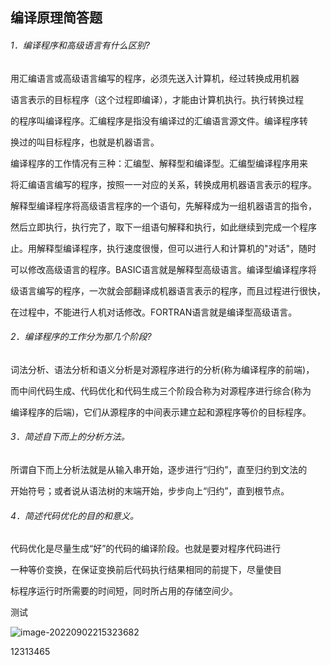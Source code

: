## 编译原理简答题

###### 1．编译程序和高级语言有什么区别?

​		用汇编语言或高级语言编写的程序，必须先送入计算机，经过转换成用机器

语言表示的目标程序（这个过程即编译），才能由计算机执行。执行转换过程

的程序叫编译程序。汇编程序是指没有编译过的汇编语言源文件。编译程序转

换过的叫目标程序，也就是机器语言。

  编译程序的工作情况有三种：汇编型、解释型和编译型。汇编型编译程序用来

将汇编语言编写的程序，按照一一对应的关系，转换成用机器语言表示的程序。

解释型编译程序将高级语言程序的一个语句，先解释成为一组机器语言的指令，

然后立即执行，执行完了，取下一组语句解释和执行，如此继续到完成一个程序

止。用解释型编译程序，执行速度很慢，但可以进行人和计算机的"对话"，随时

可以修改高级语言的程序。BASIC语言就是解释型高级语言。编译型编译程序将

级语言编写的程序，一次就会部翻译成机器语言表示的程序，而且过程进行很快，

在过程中，不能进行人机对话修改。FORTRAN语言就是编译型高级语言。

###### 2．编译程序的工作分为那几个阶段?

  词法分析、语法分析和语义分析是对源程序进行的分析(称为编译程序的前端)，

而中间代码生成、代码优化和代码生成三个阶段合称为对源程序进行综合(称为

编译程序的后端)，它们从源程序的中间表示建立起和源程序等价的目标程序。

###### 3．简述自下而上的分析方法。

  所谓自下而上分析法就是从输入串开始，逐步进行“归约”，直至归约到文法的

开始符号；或者说从语法树的末端开始，步步向上“归约”，直到根节点。

###### 4．简述代码优化的目的和意义。

  代码优化是尽量生成“好”的代码的编译阶段。也就是要对程序代码进行

一种等价变换，在保证变换前后代码执行结果相同的前提下，尽量使目

标程序运行时所需要的时间短，同时所占用的存储空间少。

测试

![image-20220902215323682](https://gitee.com/yangstudys/typora-pic/raw/master/prcture/202209022153791.png)

12313465
